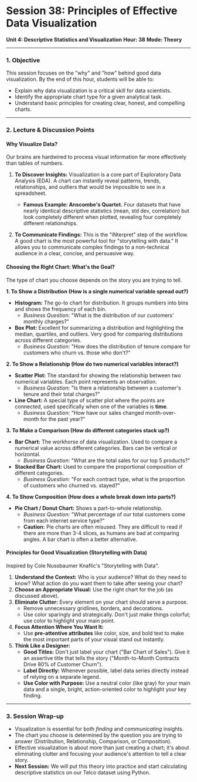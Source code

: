# Session 38: Principles of Effective Data Visualization

**Unit 4: Descriptive Statistics and Visualization**
**Hour: 38**
**Mode: Theory**

---

### 1. Objective

This session focuses on the "why" and "how" behind good data visualization. By the end of this hour, students will be able to:
*   Explain why data visualization is a critical skill for data scientists.
*   Identify the appropriate chart type for a given analytical task.
*   Understand basic principles for creating clear, honest, and compelling charts.

---

### 2. Lecture & Discussion Points

#### Why Visualize Data?

Our brains are hardwired to process visual information far more effectively than tables of numbers.

1.  **To Discover Insights:** Visualization is a core part of Exploratory Data Analysis (EDA). A chart can instantly reveal patterns, trends, relationships, and outliers that would be impossible to see in a spreadsheet.
    *   **Famous Example: Anscombe's Quartet.** Four datasets that have nearly identical descriptive statistics (mean, std dev, correlation) but look completely different when plotted, revealing four completely different relationships.
    
2.  **To Communicate Findings:** This is the "iNterpret" step of the workflow. A good chart is the most powerful tool for "storytelling with data." It allows you to communicate complex findings to a non-technical audience in a clear, concise, and persuasive way.

#### Choosing the Right Chart: What's the Goal?

The type of chart you choose depends on the story you are trying to tell.

**1. To Show a Distribution (How is a single numerical variable spread out?)**
*   **Histogram:** The go-to chart for distribution. It groups numbers into bins and shows the frequency of each bin.
    *   *Business Question:* "What is the distribution of our customers' monthly charges?"
*   **Box Plot:** Excellent for summarizing a distribution and highlighting the median, quartiles, and outliers. Very good for comparing distributions across different categories.
    *   *Business Question:* "How does the distribution of tenure compare for customers who churn vs. those who don't?"

**2. To Show a Relationship (How do two numerical variables interact?)**
*   **Scatter Plot:** The standard for showing the relationship between two numerical variables. Each point represents an observation.
    *   *Business Question:* "Is there a relationship between a customer's tenure and their total charges?"
*   **Line Chart:** A special type of scatter plot where the points are connected, used specifically when one of the variables is **time**.
    *   *Business Question:* "How have our sales changed month-over-month for the past year?"

**3. To Make a Comparison (How do different categories stack up?)**
*   **Bar Chart:** The workhorse of data visualization. Used to compare a numerical value across different categories. Bars can be vertical or horizontal.
    *   *Business Question:* "What are the total sales for our top 5 products?"
*   **Stacked Bar Chart:** Used to compare the proportional composition of different categories.
    *   *Business Question:* "For each contract type, what is the proportion of customers who churned vs. stayed?"

**4. To Show Composition (How does a whole break down into parts?)**
*   **Pie Chart / Donut Chart:** Shows a part-to-whole relationship.
    *   *Business Question:* "What percentage of our total customers come from each internet service type?"
    *   **Caution:** Pie charts are often misused. They are difficult to read if there are more than 3-4 slices, as humans are bad at comparing angles. A bar chart is often a better alternative.

#### Principles for Good Visualization (Storytelling with Data)

Inspired by Cole Nussbaumer Knaflic's "Storytelling with Data".

1.  **Understand the Context:** Who is your audience? What do they need to know? What action do you want them to take after seeing your chart?
2.  **Choose an Appropriate Visual:** Use the right chart for the job (as discussed above).
3.  **Eliminate Clutter:** Every element on your chart should serve a purpose.
    *   Remove unnecessary gridlines, borders, and decorations.
    *   Use color sparingly and strategically. Don't just make things colorful; use color to highlight your main point.
4.  **Focus Attention Where You Want It:**
    *   Use **pre-attentive attributes** like color, size, and bold text to make the most important parts of your visual stand out instantly.
5.  **Think Like a Designer:**
    *   **Good Titles:** Don't just label your chart ("Bar Chart of Sales"). Give it an assertive title that tells the story ("Month-to-Month Contracts Drive 80% of Customer Churn").
    *   **Label Directly:** Whenever possible, label data series directly instead of relying on a separate legend.
    *   **Use Color with Purpose:** Use a neutral color (like gray) for your main data and a single, bright, action-oriented color to highlight your key finding.

---

### 3. Session Wrap-up

*   Visualization is essential for both *finding* and *communicating* insights.
*   The chart you choose is determined by the question you are trying to answer (Distribution, Relationship, Comparison, or Composition).
*   Effective visualization is about more than just creating a chart; it's about eliminating clutter and focusing your audience's attention to tell a clear story.
*   **Next Session:** We will put this theory into practice and start calculating descriptive statistics on our Telco dataset using Python.